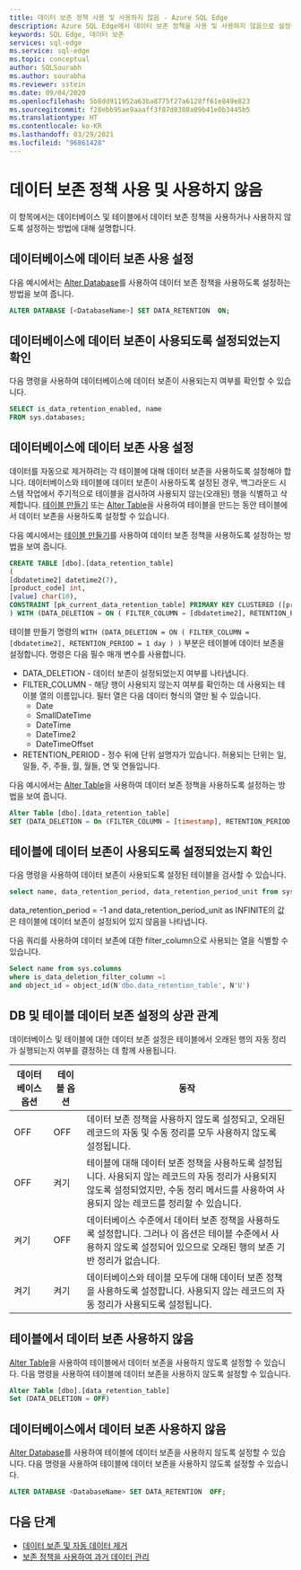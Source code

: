 ```yaml
---
title: 데이터 보존 정책 사용 및 사용하지 않음 - Azure SQL Edge
description: Azure SQL Edge에서 데이터 보존 정책을 사용 및 사용하지 않음으로 설정하는 방법을 알아봅니다.
keywords: SQL Edge, 데이터 보존
services: sql-edge
ms.service: sql-edge
ms.topic: conceptual
author: SQLSourabh
ms.author: sourabha
ms.reviewer: sstein
ms.date: 09/04/2020
ms.openlocfilehash: 5b8dd911952a63ba8775f27a6128ff61e849e823
ms.sourcegitcommit: f28ebb95ae9aaaff3f87d8388a09b41e0b3445b5
ms.translationtype: HT
ms.contentlocale: ko-KR
ms.lasthandoff: 03/29/2021
ms.locfileid: "96861428"
---
```

# <a name="enable-and-disable-data-retention-policies"></a>데이터 보존 정책 사용 및 사용하지 않음

이 항목에서는 데이터베이스 및 테이블에서 데이터 보존 정책을 사용하거나 사용하지 않도록 설정하는 방법에 대해 설명합니다. 

## <a name="enable-data-retention-for-a-database"></a>데이터베이스에 데이터 보존 사용 설정

다음 예시에서는 [Alter Database](/sql/t-sql/statements/alter-database-transact-sql-set-options)를 사용하여 데이터 보존 정책을 사용하도록 설정하는 방법을 보여 줍니다.

```sql
ALTER DATABASE [<DatabaseName>] SET DATA_RETENTION  ON;
```

## <a name="check-if-data-retention-is-enabled-for-a-database"></a>데이터베이스에 데이터 보존이 사용되도록 설정되었는지 확인

다음 명령을 사용하여 데이터베이스에 데이터 보존이 사용되는지 여부를 확인할 수 있습니다.
```sql
SELECT is_data_retention_enabled, name
FROM sys.databases;
```

## <a name="enable-data-retention-for-a-table"></a>데이터베이스에 데이터 보존 사용 설정

데이터를 자동으로 제거하려는 각 테이블에 대해 데이터 보존을 사용하도록 설정해야 합니다. 데이터베이스와 테이블에 데이터 보존이 사용하도록 설정된 경우, 백그라운드 시스템 작업에서 주기적으로 테이블을 검사하여 사용되지 않는(오래된) 행을 식별하고 삭제합니다. [테이블 만들기](/sql/t-sql/statements/create-table-transact-sql) 또는 [Alter Table](/sql/t-sql/statements/alter-table-transact-sql)을 사용하여 테이블을 만드는 동안 테이블에서 데이터 보존을 사용하도록 설정할 수 있습니다.

다음 예시에서는 [테이블 만들기](/sql/t-sql/statements/create-table-transact-sql)를 사용하여 데이터 보존 정책을 사용하도록 설정하는 방법을 보여 줍니다. 

```sql
CREATE TABLE [dbo].[data_retention_table] 
(
[dbdatetime2] datetime2(7), 
[product_code] int, 
[value] char(10),  
CONSTRAINT [pk_current_data_retention_table] PRIMARY KEY CLUSTERED ([product_code])
) WITH (DATA_DELETION = ON ( FILTER_COLUMN = [dbdatetime2], RETENTION_PERIOD = 1 day ) )
```

테이블 만들기 명령의 `WITH (DATA_DELETION = ON ( FILTER_COLUMN = [dbdatetime2], RETENTION_PERIOD = 1 day ) )` 부분은 테이블에 데이터 보존을 설정합니다. 명령은 다음 필수 매개 변수를 사용합니다. 

- DATA_DELETION - 데이터 보존이 설정되었는지 여부를 나타냅니다.
- FILTER_COLUMN - 해당 행이 사용되지 않는지 여부를 확인하는 데 사용되는 테이블 열의 이름입니다. 필터 열은 다음 데이터 형식의 열만 될 수 있습니다. 
    - Date
    - SmallDateTime
    - DateTime
    - DateTime2
    - DateTimeOffset
- RETENTION_PERIOD - 정수 뒤에 단위 설명자가 있습니다. 허용되는 단위는 일, 일들, 주, 주들, 월, 월들, 연 및 연들입니다.

다음 예시에서는 [Alter Table](/sql/t-sql/statements/alter-table-transact-sql)을 사용하여 데이터 보존 정책을 사용하도록 설정하는 방법을 보여 줍니다.  

```sql
Alter Table [dbo].[data_retention_table]
SET (DATA_DELETION = On (FILTER_COLUMN = [timestamp], RETENTION_PERIOD = 1 day))
```

## <a name="check-if-data-retention-is-enabled-for-a-table"></a>테이블에 데이터 보존이 사용되도록 설정되었는지 확인

다음 명령을 사용하여 데이터 보존이 사용되도록 설정된 테이블을 검사할 수 있습니다.

```sql
select name, data_retention_period, data_retention_period_unit from sys.tables
```

data_retention_period = -1 and data_retention_period_unit as INFINITE의 값은 테이블에 데이터 보존이 설정되어 있지 않음을 나타냅니다.

다음 쿼리를 사용하여 데이터 보존에 대한 filter_column으로 사용되는 열을 식별할 수 있습니다. 

```sql
Select name from sys.columns
where is_data_deletion_filter_column =1 
and object_id = object_id(N'dbo.data_retention_table', N'U')
```

## <a name="correlating-db-and-table-data-retention-settings"></a>DB 및 테이블 데이터 보존 설정의 상관 관계

데이터베이스 및 테이블에 대한 데이터 보존 설정은 테이블에서 오래된 행의 자동 정리가 실행되는지 여부를 결정하는 데 함께 사용됩니다. 

|데이터베이스 옵션 | 테이블 옵션 | 동작 |
|----------------|--------------|----------|
| OFF | OFF | 데이터 보존 정책을 사용하지 않도록 설정되고, 오래된 레코드의 자동 및 수동 정리를 모두 사용하지 않도록 설정됩니다.|
| OFF | 켜기  | 테이블에 대해 데이터 보존 정책을 사용하도록 설정됩니다. 사용되지 않는 레코드의 자동 정리가 사용되지 않도록 설정되었지만, 수동 정리 메서드를 사용하여 사용되지 않는 레코드를 정리할 수 있습니다. |
| 켜기 | OFF | 데이터베이스 수준에서 데이터 보존 정책을 사용하도록 설정합니다. 그러나 이 옵션은 테이블 수준에서 사용하지 않도록 설정되어 있으므로 오래된 행의 보존 기반 정리가 없습니다.|
| 켜기 | 켜기 | 데이터베이스와 테이블 모두에 대해 데이터 보존 정책을 사용하도록 설정합니다. 사용되지 않는 레코드의 자동 정리가 사용되도록 설정됩니다. |

## <a name="disable-data-retention-on-a-table"></a>테이블에서 데이터 보존 사용하지 않음 

[Alter Table](/sql/t-sql/statements/alter-table-transact-sql)을 사용하여 테이블에서 데이터 보존을 사용하지 않도록 설정할 수 있습니다. 다음 명령을 사용하여 테이블에 데이터 보존을 사용하지 않도록 설정할 수 있습니다.

```sql
Alter Table [dbo].[data_retention_table]
Set (DATA_DELETION = OFF)
```

## <a name="disable-data-retention-on-a-database"></a>데이터베이스에서 데이터 보존 사용하지 않음

[Alter Database](/sql/t-sql/statements/alter-database-transact-sql-set-options)를 사용하여 테이블에 데이터 보존을 사용하지 않도록 설정할 수 있습니다. 다음 명령을 사용하여 테이블에 데이터 보존을 사용하지 않도록 설정할 수 있습니다.

```sql
ALTER DATABASE <DatabaseName> SET DATA_RETENTION  OFF;
```

## <a name="next-steps"></a>다음 단계
- [데이터 보존 및 자동 데이터 제거](data-retention-overview.md)
- [보존 정책을 사용하여 과거 데이터 관리](data-retention-cleanup.md)
